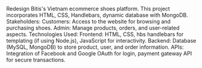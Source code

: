 Redesign Bitis's Vietnam ecommerce shoes platform. This project incorporates HTML, CSS, Handlebars, dynamic database with MongoDB.
Stakeholders:
  Customers: Access to the website for browsing and purchasing shoes.
  Admin: Manage products, orders, and user-related aspects.
Technologies Used:
  Frontend: HTML, CSS, hbs handlebars for templating (if using Node.js), JavaScript for interactivity.
  Backend: Database (MySQL, MongoDB) to store product, user, and order information.
  APIs: Integration of Facebook and Google OAuth for login, payment gateway API for secure transactions.

